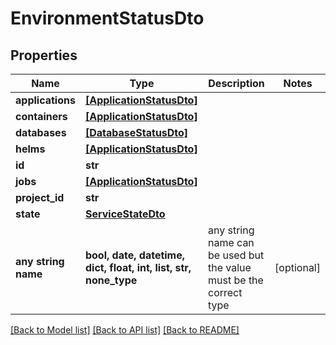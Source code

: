 # EnvironmentStatusDto


## Properties
Name | Type | Description | Notes
------------ | ------------- | ------------- | -------------
**applications** | [**[ApplicationStatusDto]**](ApplicationStatusDto.md) |  | 
**containers** | [**[ApplicationStatusDto]**](ApplicationStatusDto.md) |  | 
**databases** | [**[DatabaseStatusDto]**](DatabaseStatusDto.md) |  | 
**helms** | [**[ApplicationStatusDto]**](ApplicationStatusDto.md) |  | 
**id** | **str** |  | 
**jobs** | [**[ApplicationStatusDto]**](ApplicationStatusDto.md) |  | 
**project_id** | **str** |  | 
**state** | [**ServiceStateDto**](ServiceStateDto.md) |  | 
**any string name** | **bool, date, datetime, dict, float, int, list, str, none_type** | any string name can be used but the value must be the correct type | [optional]

[[Back to Model list]](../README.md#documentation-for-models) [[Back to API list]](../README.md#documentation-for-api-endpoints) [[Back to README]](../README.md)


